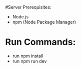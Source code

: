 #Server
Prerequisites:
- Node.js
- npm (Node Package Manager)
# Run Commands:
- run npm install
- run npm run dev
```